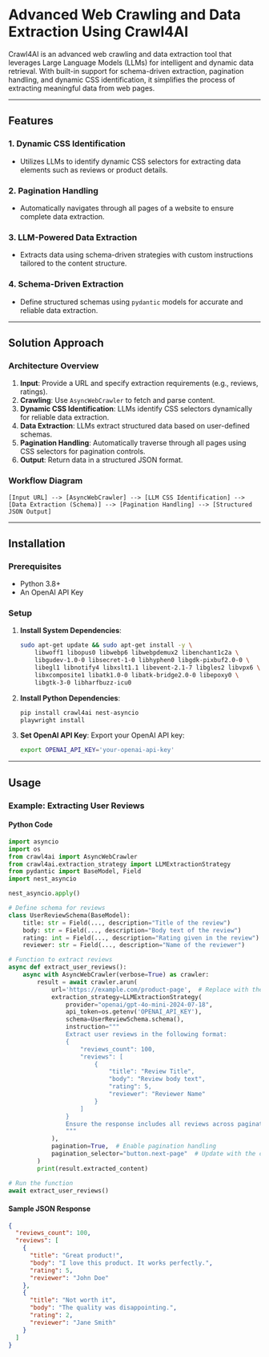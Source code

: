 # Advanced Web Crawling and Data Extraction Using Crawl4AI

Crawl4AI is an advanced web crawling and data extraction tool that leverages Large Language Models (LLMs) for intelligent and dynamic data retrieval. With built-in support for schema-driven extraction, pagination handling, and dynamic CSS identification, it simplifies the process of extracting meaningful data from web pages.

---

## Features

### 1. Dynamic CSS Identification
- Utilizes LLMs to identify dynamic CSS selectors for extracting data elements such as reviews or product details.

### 2. Pagination Handling
- Automatically navigates through all pages of a website to ensure complete data extraction.

### 3. LLM-Powered Data Extraction
- Extracts data using schema-driven strategies with custom instructions tailored to the content structure.

### 4. Schema-Driven Extraction
- Define structured schemas using `pydantic` models for accurate and reliable data extraction.

---

## Solution Approach

### Architecture Overview

1. **Input**: Provide a URL and specify extraction requirements (e.g., reviews, ratings).
2. **Crawling**: Use `AsyncWebCrawler` to fetch and parse content.
3. **Dynamic CSS Identification**: LLMs identify CSS selectors dynamically for reliable data extraction.
4. **Data Extraction**: LLMs extract structured data based on user-defined schemas.
5. **Pagination Handling**: Automatically traverse through all pages using CSS selectors for pagination controls.
6. **Output**: Return data in a structured JSON format.

### Workflow Diagram

```plaintext
[Input URL] --> [AsyncWebCrawler] --> [LLM CSS Identification] --> [Data Extraction (Schema)] --> [Pagination Handling] --> [Structured JSON Output]
```

---

## Installation

### Prerequisites
- Python 3.8+
- An OpenAI API Key

### Setup
1. **Install System Dependencies**:
   ```bash
   sudo apt-get update && sudo apt-get install -y \
       libwoff1 libopus0 libwebp6 libwebpdemux2 libenchant1c2a \
       libgudev-1.0-0 libsecret-1-0 libhyphen0 libgdk-pixbuf2.0-0 \
       libegl1 libnotify4 libxslt1.1 libevent-2.1-7 libgles2 libvpx6 \
       libxcomposite1 libatk1.0-0 libatk-bridge2.0-0 libepoxy0 \
       libgtk-3-0 libharfbuzz-icu0
   ```

2. **Install Python Dependencies**:
   ```bash
   pip install crawl4ai nest-asyncio
   playwright install
   ```

3. **Set OpenAI API Key**:
   Export your OpenAI API key:
   ```bash
   export OPENAI_API_KEY='your-openai-api-key'
   ```

---

## Usage

### Example: Extracting User Reviews

#### Python Code
```python
import asyncio
import os
from crawl4ai import AsyncWebCrawler
from crawl4ai.extraction_strategy import LLMExtractionStrategy
from pydantic import BaseModel, Field
import nest_asyncio

nest_asyncio.apply()

# Define schema for reviews
class UserReviewSchema(BaseModel):
    title: str = Field(..., description="Title of the review")
    body: str = Field(..., description="Body text of the review")
    rating: int = Field(..., description="Rating given in the review")
    reviewer: str = Field(..., description="Name of the reviewer")

# Function to extract reviews
async def extract_user_reviews():
    async with AsyncWebCrawler(verbose=True) as crawler:
        result = await crawler.arun(
            url='https://example.com/product-page',  # Replace with the product page URL
            extraction_strategy=LLMExtractionStrategy(
                provider="openai/gpt-4o-mini-2024-07-18",
                api_token=os.getenv('OPENAI_API_KEY'),
                schema=UserReviewSchema.schema(),
                instruction="""
                Extract user reviews in the following format:
                {
                    "reviews_count": 100,
                    "reviews": [
                        {
                            "title": "Review Title",
                            "body": "Review body text",
                            "rating": 5,
                            "reviewer": "Reviewer Name"
                        }
                    ]
                }
                Ensure the response includes all reviews across pagination.
                """
            ),
            pagination=True,  # Enable pagination handling
            pagination_selector="button.next-page"  # Update with the correct CSS selector
        )
        print(result.extracted_content)

# Run the function
await extract_user_reviews()
```

#### Sample JSON Response
```json
{
  "reviews_count": 100,
  "reviews": [
    {
      "title": "Great product!",
      "body": "I love this product. It works perfectly.",
      "rating": 5,
      "reviewer": "John Doe"
    },
    {
      "title": "Not worth it",
      "body": "The quality was disappointing.",
      "rating": 2,
      "reviewer": "Jane Smith"
    }
  ]
}
```


